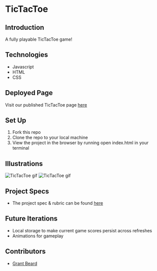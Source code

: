 # TicTacToe

## Introduction

A fully playable TicTacToe game!

## Technologies

- Javascript
- HTML
- CSS

## Deployed Page

Visit our published TicTacToe page [here](https://grantxbeard.github.io/tic-tac-toe/)

## Set Up

1. Fork this repo
2. Clone the repo to your local machine
3. View the project in the browser by running open index.html in your terminal

## Illustrations

![TicTacToe gif](https://media4.giphy.com/media/1ZHEbbJyCcpcskfKmi/giphy.gif)
![TicTacToe gif](https://media2.giphy.com/media/j5ymGM75s0PzZ0UynS/giphy.gif?cid=790b761115519587070939fc160c947f288cf0694fab4090&rid=giphy.gif&ct=g)

## Project Specs

- The project spec & rubric can be found [here](https://frontend.turing.edu/projects/module-1/tic-tac-toe-solo-v2.html)

## Future Iterations

- Local storage to make current game scores persist across refreshes
- Animations for gameplay

## Contributors

- [Grant Beard](https://github.com/GrantXBeard)
